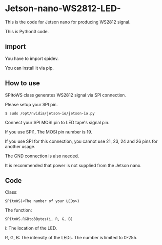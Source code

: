 # Jetson-nano-WS2812-LED-
This is the code for Jetson nano for producing WS2812 signal.

This is Python3 code.

## import
You have to import spidev.

You can install it via pip.

## How to use
SPItoWS class generates WS2812 signal via SPI connection.

Please setup your SPI pin.

```
$ sudo /opt/nvidia/jetson-io/jetson-io.py
```

Connect your SPI MOSI pin to LED tape's signal pin.

If you use SPI1, The MOSI pin number is 19.

If you use SPI for this connection, you cannot use 21, 23, 24 and 26 pins for another usage.

The GND connection is also needed.

It is recommended that power is not supplied from the Jetson nano.

## Code
Class:

```
SPItoWS(<The number of your LEDs>)
```

The function:

```
SPItoWS.RGBto3Bytes(i, R, G, B)
```

i: The location of the LED.

R, G, B: The intensity of the LEDs. The number is limited to 0-255.
